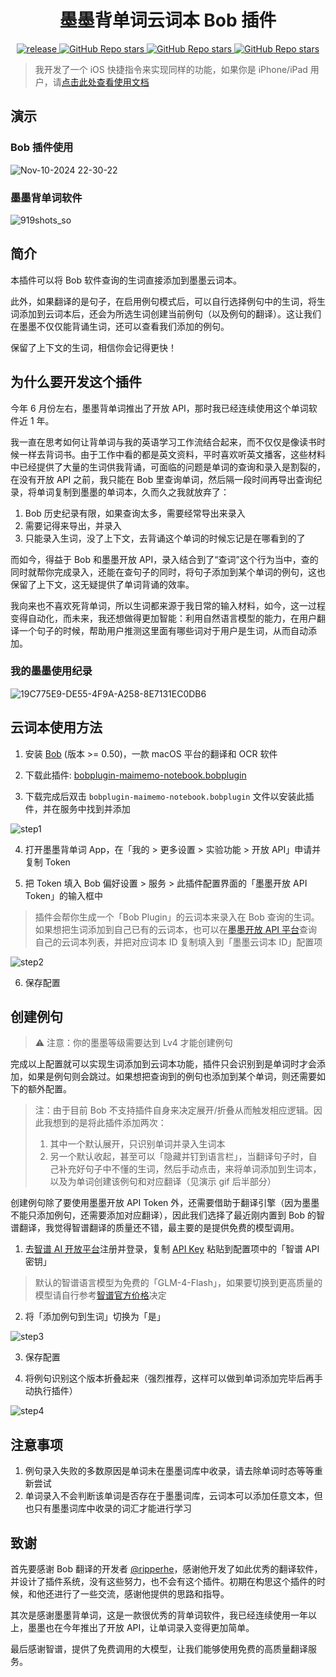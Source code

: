 <div>
  <h1 align="center">墨墨背单词云词本 Bob 插件</h1>
  <p align="center">
    <a href="https://github.com/chriscurrycc/bob-plugin-maimemo-notebook/releases" target="_blank">
        <img src="https://github.com/chriscurrycc/bob-plugin-maimemo-notebook/actions/workflows/release.yaml/badge.svg" alt="release">
    </a>
    <a href="https://github.com/chriscurrycc/bob-plugin-maimemo-notebook/releases">
        <img alt="GitHub Repo stars" src="https://img.shields.io/github/stars/chriscurrycc/bob-plugin-maimemo-notebook?style=flat">
    </a>
    <a href="https://github.com/chriscurrycc/bob-plugin-maimemo-notebook/releases">
        <img alt="GitHub Repo stars" src="https://img.shields.io/badge/Maimemo-Notebook-brightgreen?style=flat">
    </a>
    <a href="https://github.com/chriscurrycc/bob-plugin-maimemo-notebook/releases">
        <img alt="GitHub Repo stars" src="https://img.shields.io/badge/langurage-TypeScript-brightgreen?style=flat&color=blue">
    </a>
  </p>
</div>

> 我开发了一个 iOS 快捷指令来实现同样的功能，如果你是 iPhone/iPad 用户，请[点击此处查看使用文档](https://memo.chriscurry.cc/m/NtMnTGVJfkXuLoRJaMYKy5)

## 演示

### Bob 插件使用
![Nov-10-2024 22-30-22](https://github.com/user-attachments/assets/b6c0257f-d5da-496c-8443-24b1be085c18)

### 墨墨背单词软件
![919shots_so](https://github.com/user-attachments/assets/ce3449e9-343f-4b1c-a90e-050332170dfb)

## 简介

本插件可以将 Bob 软件查询的生词直接添加到墨墨云词本。

此外，如果翻译的是句子，在启用例句模式后，可以自行选择例句中的生词，将生词添加到云词本后，还会为所选生词创建当前例句（以及例句的翻译）。这让我们在墨墨不仅仅能背诵生词，还可以查看我们添加的例句。

保留了上下文的生词，相信你会记得更快！

## 为什么要开发这个插件

今年 6 月份左右，墨墨背单词推出了开放 API，那时我已经连续使用这个单词软件近 1 年。

我一直在思考如何让背单词与我的英语学习工作流结合起来，而不仅仅是像读书时候一样去背词书。由于工作中看的都是英文资料，平时喜欢听英文播客，这些材料中已经提供了大量的生词供我背诵，可面临的问题是单词的查询和录入是割裂的，在没有开放 API 之前，我只能在 Bob 里查询单词，然后隔一段时间再导出查询纪录，将单词复制到墨墨的单词本，久而久之我就放弃了：

1. Bob 历史纪录有限，如果查询太多，需要经常导出来录入
2. 需要记得来导出，并录入
3. 只能录入生词，没了上下文，去背诵这个单词的时候忘记是在哪看到的了

而如今，得益于 Bob 和墨墨开放 API，录入结合到了“查词”这个行为当中，查的同时就帮你完成录入，还能在查句子的同时，将句子添加到某个单词的例句，这也保留了上下文，这无疑提供了单词背诵的效率。

我向来也不喜欢死背单词，所以生词都来源于我日常的输入材料，如今，这一过程变得自动化，而未来，我还想做得更加智能：利用自然语言模型的能力，在用户翻译一个句子的时候，帮助用户推测这里面有哪些词对于用户是生词，从而自动添加。

### 我的墨墨使用纪录

![19C775E9-DE55-4F9A-A258-8E7131EC0DB6](https://github.com/user-attachments/assets/ca36b5f1-38ee-4cdc-8106-2e853b6d3440)

## 云词本使用方法

1. 安装 [Bob](https://bobtranslate.com/guide/#%E5%AE%89%E8%A3%85) (版本 >= 0.50)，一款 macOS 平台的翻译和 OCR 软件

2. 下载此插件: [bobplugin-maimemo-notebook.bobplugin](https://github.com/chriscurrycc/bob-plugin-maimemo-notebook/releases/latest)

3. 下载完成后双击 `bobplugin-maimemo-notebook.bobplugin` 文件以安装此插件，并在服务中找到并添加

  ![step1](https://github.com/user-attachments/assets/6b58e2a3-a4fd-42de-84ce-539d205e5083)

4. 打开墨墨背单词 App，在「我的 > 更多设置 > 实验功能 > 开放 API」申请并复制 Token

5. 把 Token 填入 Bob 偏好设置 > 服务 > 此插件配置界面的「墨墨开放 API Token」的输入框中

> 插件会帮你生成一个「Bob Plugin」的云词本来录入在 Bob 查询的生词。如果想把生词添加到自己已有的云词本，也可以在[墨墨开放 API 平台](https://open.maimemo.com/#/operations/maimemo.openapi.notepad.v1.NotepadService.ListNotepads)查询自己的云词本列表，并把对应词本 ID 复制填入到「墨墨云词本 ID」配置项

![step2](https://github.com/user-attachments/assets/af829e76-f990-4419-bbd9-e4a5f41e1899)

6. 保存配置

## 创建例句

> ⚠️ 注意：你的墨墨等级需要达到 Lv4 才能创建例句

完成以上配置就可以实现生词添加到云词本功能，插件只会识别到是单词时才会添加，如果是例句则会跳过。如果想把查询到的例句也添加到某个单词，则还需要如下的额外配置。

> 注：由于目前 Bob 不支持插件自身来决定展开/折叠从而触发相应逻辑。因此我想到的是将此插件添加两次：
> 1. 其中一个默认展开，只识别单词并录入生词本
> 2. 另一个默认收起，甚至可以「隐藏并钉到语言栏」，当翻译句子时，自己补充好句子中不懂的生词，然后手动点击，来将单词添加到生词本，以及为单词创建该例句和对应翻译（见演示 gif 后半部分）

创建例句除了要使用墨墨开放 API Token 外，还需要借助于翻译引擎（因为墨墨不能只添加例句，还需要添加对应翻译），因此我们选择了最近刚内置到 Bob 的智谱翻译，我觉得智谱翻译的质量还不错，最主要的是提供免费的模型调用。

1. 去[智谱 AI 开放平台](https://bigmodel.cn)注册并登录，复制 [API Key](https://bigmodel.cn/usercenter/apikeys) 粘贴到配置项中的「智谱 API 密钥」

> 默认的智谱语言模型为免费的「GLM-4-Flash」，如果要切换到更高质量的模型请自行参考[智谱官方价格](https://open.bigmodel.cn/pricing)决定

2. 将「添加例句到生词」切换为「是」

![step3](https://github.com/user-attachments/assets/79518b40-d37f-4b38-95d0-a03374188c85)

3. 保存配置

4. 将例句识别这个版本折叠起来（强烈推荐，这样可以做到单词添加完毕后再手动执行插件）

![step4](https://github.com/user-attachments/assets/bd07333a-2b5d-4586-9d41-1bd1f84a35cc)

## 注意事项
1. 例句录入失败的多数原因是单词未在墨墨词库中收录，请去除单词时态等等重新尝试
2. 单词录入不会判断该单词是否存在于墨墨词库，云词本可以添加任意文本，但也只有墨墨词库中收录的词汇才能进行学习

## 致谢
首先要感谢 Bob 翻译的开发者 [@ripperhe](https://github.com/ripperhe)，感谢他开发了如此优秀的翻译软件，并设计了插件系统，没有这些努力，也不会有这个插件。初期在构思这个插件的时候，和他还进行了一些交流，感谢他提供的思路和指导。

其次是感谢墨墨背单词，这是一款很优秀的背单词软件，我已经连续使用一年以上，墨墨也在今年推出了开放 API，让单词录入变得更加简单。

最后感谢智谱，提供了免费调用的大模型，让我们能够使用免费的高质量翻译服务。
